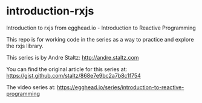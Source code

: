 # introduction-rxjs
Introduction to rxjs from egghead.io - Introduction to Reactive Programming

This repo is for working code in the series as a way to practice and explore the rxjs library.

This series is by Andre Staltz: http://andre.staltz.com

You can find the original article for this series at:
https://gist.github.com/staltz/868e7e9bc2a7b8c1f754

The video series at: https://egghead.io/series/introduction-to-reactive-programming


